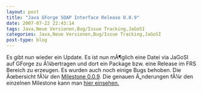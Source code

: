 ```yaml
---
layout: post
title: "Java GForge SOAP Interface Release 0.0.9"
date: 2007-07-22 22:43:14
tags: Java,Neue Versionen,Bug/Issue Tracking,JaGoSI
categories: Java,Neue Versionen,Bug/Issue Tracking,JaGoSI
post-type: blog
---
```

Es gibt nun  wieder ein Update. Es ist nun mÃ¶glich eine Datei via JaGoSI auf GForge zu Ã¼bertragen und dort ein Package bzw. eine Release im FRS Bereich zu erzeugen. Es wurden auch noch einige Bugs behoben. Die Ãœbersicht fÃ¼r den <a href="http://jagosi.soebes.de/milestone/Milestone%200.0.9">Milestone 0.0.9</a>. Die genauen Ã„nderungen fÃ¼r den einzelnen Milestone kann man <a href="http://jagosi.soebes.de/query?status=closed&milestone=Milestone+0.0.9">hier einsehen.

